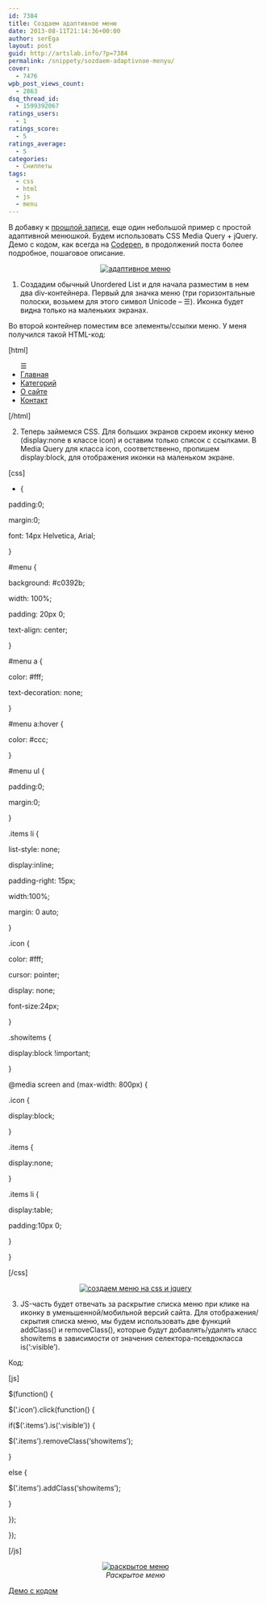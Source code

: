 ```yaml
---
id: 7384
title: Создаем адаптивное меню
date: 2013-08-11T21:14:36+00:00
author: serEga
layout: post
guid: http://artslab.info/?p=7384
permalink: /snippety/sozdaem-adaptivnoe-menyu/
cover:
  - 7476
wpb_post_views_count:
  - 2863
dsq_thread_id:
  - 1599392067
ratings_users:
  - 1
ratings_score:
  - 5
ratings_average:
  - 5
categories:
  - Сниппеты
tags:
  - css
  - html
  - js
  - menu
---
```

В добавку к [прошлой записи](http://artslab.info/snippety/sozdaem-fiksirovannoe-navigacionnoe-menyu-otobrazhaemoe-pri-prokrutke-stranicy/ "Создаем фиксированное навигационное меню, отображаемое при прокрутке страницы"), еще один небольшой пример с простой адаптивной менюшкой. Будем использовать CSS Media Query + jQuery. Демо с кодом, как всегда на <a href="http://codepen.io/4gray/pen/FEujv" target="_blank">Codepen</a>, в продолжений поста более подробное, пошаговое описание.

<center>
  <a href="http://googledrive.com/host/0B9lHVSSSdxdxd0hjdUdmRzY3Tjg/adaptivnoe_menu_css.jpg"><img src="http://googledrive.com/host/0B9lHVSSSdxdxd0hjdUdmRzY3Tjg/adaptivnoe_menu_css-300x195.jpg" alt="адаптивное меню" class="aligncenter size-medium wp-image-7400" srcset="http://googledrive.com/host/0B9lHVSSSdxdxd0hjdUdmRzY3Tjg/adaptivnoe_menu_css-300x195.jpg 300w, http://googledrive.com/host/0B9lHVSSSdxdxd0hjdUdmRzY3Tjg/adaptivnoe_menu_css-1024x668.jpg 1024w, http://googledrive.com/host/0B9lHVSSSdxdxd0hjdUdmRzY3Tjg/adaptivnoe_menu_css.jpg 1199w" sizes="(max-width: 300px) 100vw, 300px" /></a>
</center>



<!--more-->

1. Создадим обычный Unordered List и для начала разместим в нем два div-контейнера. Первый для значка меню (три горизонтальные полоски, возьмем для этого символ Unicode &#8211; &#9776;). Иконка будет видна только на маленьких экранах.


Во второй контейнер поместим все элементы/ссылки меню. У меня получился такой HTML-код:

[html]

<ul id="menu">

<div class="icon">&#9776;</div>

<div class="items">

<li><a href="#">Главная</a></li>

<li><a href="#">Категорий</a></li>

<li><a href="#">О сайте</a></li>

<li><a href="#">Контакт</a></li>

</div>

</ul>

[/html]

2. Теперь займемся CSS. Для больших экранов скроем иконку меню (display:none в классе icon) и оставим только список с ссылками. В Media Query для класса icon, соответственно, пропишем display:block, для отображения иконки на маленьком экране.

[css]

* {

padding:0;

margin:0;

font: 14px Helvetica, Arial;

}

#menu {

background: #c0392b;

width: 100%;

padding: 20px 0;

text-align: center;

}

#menu a {

color: #fff;

text-decoration: none;

}

#menu a:hover {

color: #ccc;

}

#menu ul {

padding:0;

margin:0;

}

.items li {

list-style: none;

display:inline;

padding-right: 15px;

width:100%;

margin: 0 auto;

}

.icon {

color: #fff;

cursor: pointer;

display: none;

font-size:24px;

}

.showitems {

display:block !important;

}

@media screen and (max-width: 800px) {

.icon {

display:block;

}

.items {

display:none;

}

.items li {

display:table;

padding:10px 0;

}

}

[/css]

<center>
  <a href="http://googledrive.com/host/0B9lHVSSSdxdxd0hjdUdmRzY3Tjg/css_jquery_menu.jpg"><img src="http://googledrive.com/host/0B9lHVSSSdxdxd0hjdUdmRzY3Tjg/css_jquery_menu-300x231.jpg" alt="создаем меню на css и jquery" class="aligncenter size-medium wp-image-7410" srcset="http://googledrive.com/host/0B9lHVSSSdxdxd0hjdUdmRzY3Tjg/css_jquery_menu-300x231.jpg 300w, http://googledrive.com/host/0B9lHVSSSdxdxd0hjdUdmRzY3Tjg/css_jquery_menu.jpg 660w" sizes="(max-width: 300px) 100vw, 300px" /></a>
</center>

3. JS-часть будет отвечать за раскрытие списка меню при клике на иконку в уменьшенной/мобильной версий сайта. Для отображения/скрытия списка меню, мы будем использовать две функций addClass() и removeClass(), которые будут добавлять/удалять класс showitems в зависимости от значения селектора-псевдокласса is(&#8216;:visible&#8217;).

Код:

[js]

$(function() {

$(&#8216;.icon&#8217;).click(function() {

if($(&#8216;.items&#8217;).is(&#8216;:visible&#8217;)) {

$(&#8216;.items&#8217;).removeClass(&#8216;showitems&#8217;);

}

else {

$(&#8216;.items&#8217;).addClass(&#8216;showitems&#8217;);

}

});

});

[/js]

<center>
  <a href="http://googledrive.com/host/0B9lHVSSSdxdxd0hjdUdmRzY3Tjg/CodePen_-_A_Pen_by_4gray-3.png"><img src="http://googledrive.com/host/0B9lHVSSSdxdxd0hjdUdmRzY3Tjg/CodePen_-_A_Pen_by_4gray-3-300x300.png" alt="раскрытое меню" class="aligncenter size-medium wp-image-7403" srcset="http://googledrive.com/host/0B9lHVSSSdxdxd0hjdUdmRzY3Tjg/CodePen_-_A_Pen_by_4gray-3-300x300.png 300w, http://googledrive.com/host/0B9lHVSSSdxdxd0hjdUdmRzY3Tjg/CodePen_-_A_Pen_by_4gray-3-100x100.png 100w, http://googledrive.com/host/0B9lHVSSSdxdxd0hjdUdmRzY3Tjg/CodePen_-_A_Pen_by_4gray-3.png 507w" sizes="(max-width: 300px) 100vw, 300px" /></a>
</center>





<center>
  <i>Раскрытое меню</i>
</center>

<a href="http://codepen.io/4gray/pen/FEujv" target="_blank">Демо с кодом</a>